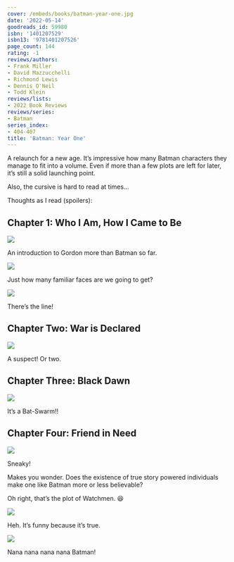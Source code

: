 ```yaml
---
cover: /embeds/books/batman-year-one.jpg
date: '2022-05-14'
goodreads_id: 59980
isbn: '1401207529'
isbn13: '9781401207526'
page_count: 144
rating: -1
reviews/authors:
- Frank Miller
- David Mazzucchelli
- Richmond Lewis
- Dennis O'Neil
- Todd Klein
reviews/lists:
- 2022 Book Reviews
reviews/series:
- Batman
series_index:
- 404-407
title: 'Batman: Year One'
---
```

A relaunch for a new age. It’s impressive how many Batman characters they manage to fit into a volume. Even if more than a few plots are left for later, it’s still a solid launching point. 

Also, the cursive is hard to read at times…

<!--more-->

Thoughts as I read (spoilers):

## Chapter 1: Who I Am, How I Came to Be
![](/embeds/books/attachments/batman-272ed1.png)

An introduction to Gordon more than Batman so far. 

![](/embeds/books/attachments/batman-8baf25.png)

Just how many familiar faces are we going to get?

![](/embeds/books/attachments/batman-778354.png)

There’s the line!

## Chapter Two: War is Declared

![](/embeds/books/attachments/batman-23cd24.png)

A suspect! Or two. 

## Chapter Three: Black Dawn
![](/embeds/books/attachments/batman-fbf81c.png)

It’s a Bat-Swarm!!

## Chapter Four: Friend in Need

![](/embeds/books/attachments/batman-910b61.png)

Sneaky!

Makes you wonder. Does the existence of true story powered individuals make one like Batman more or less believable? 

Oh right, that’s the plot of Watchmen. 😆

![](/embeds/books/attachments/batman-efb3de.png)

Heh. It’s funny because it’s true. 


![](/embeds/books/attachments/batman-3bddc8.png)

Nana nana nana nana Batman!
